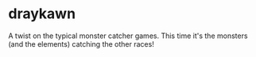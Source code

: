 # draykawn
 A twist on the typical monster catcher games. This time it's the monsters (and the elements) catching the other races!
